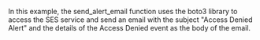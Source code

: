 In this example, the send_alert_email function uses the boto3 library to access the SES service and send an email with the subject "Access Denied Alert" and the details of the Access Denied event as the body of the email.